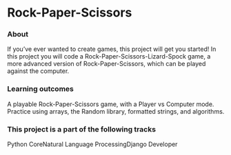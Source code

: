 # Rock-Paper-Scissors
### About
If you’ve ever wanted to create games, this project will get you started! In this project you will code a Rock-Paper-Scissors-Lizard-Spock game, a more advanced version of Rock-Paper-Scissors, which can be played against the computer.
### Learning outcomes
A playable Rock-Paper-Scissors game, with a Player vs Computer mode. Practice using arrays, the Random library, formatted strings, and algorithms.
### This project is a part of the following tracks
Python CoreNatural Language ProcessingDjango Developer
